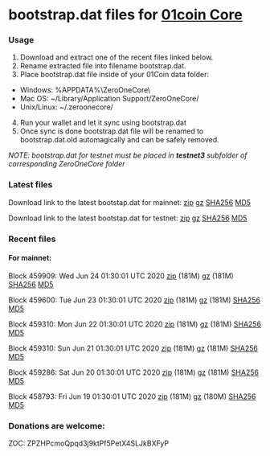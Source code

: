 # bootstrap.dat files for [01coin Core](https://01coin.io)

### Usage

1. Download and extract one of the recent files linked below.
2. Rename extracted file into filename bootstrap.dat.
3. Place bootstrap.dat file inside of your 01Coin data folder:
 - Windows: %APPDATA%\ZeroOneCore\
 - Mac OS: ~/Library/Application Support/ZeroOneCore/
 - Unix/Linux: ~/.zeroonecore/
4. Run your wallet and let it sync using bootstrap.dat
5. Once sync is done bootstrap.dat file will be renamed to bootstrap.dat.old automagically and can be safely removed.

_NOTE: bootstrap.dat for testnet must be placed in **testnet3** subfolder of corresponding ZeroOneCore folder_

### Latest files
Download link to the latest bootstap.dat for mainnet: [zip](https://files.01coin.io/mainnet/bootstrap.dat.zip) [gz](https://files.01coin.io/mainnet/bootstrap.dat.tar.gz) [SHA256](https://files.01coin.io/mainnet/sha256.txt) [MD5](https://files.01coin.io/mainnet/md5.txt)

Download link to the latest bootstap.dat for testnet: [zip](https://files.01coin.io/testnet/bootstrap.dat.zip) [gz](https://files.01coin.io/testnet/bootstrap.dat.tar.gz) [SHA256](https://files.01coin.io/testnet/sha256.txt) [MD5](https://files.01coin.io/testnet/md5.txt)

### Recent files

#### For mainnet:

Block 459909: Wed Jun 24 01:30:01 UTC 2020 [zip](https://files.01coin.io/mainnet/2020-06-24/bootstrap.dat.zip) (181M) [gz](https://files.01coin.io/mainnet/2020-06-24/bootstrap.dat.tar.gz) (181M) [SHA256](https://files.01coin.io/mainnet/2020-06-24/sha256.txt) [MD5](https://files.01coin.io/mainnet/2020-06-24/md5.txt)

Block 459600: Tue Jun 23 01:30:01 UTC 2020 [zip](https://files.01coin.io/mainnet/2020-06-23/bootstrap.dat.zip) (181M) [gz](https://files.01coin.io/mainnet/2020-06-23/bootstrap.dat.tar.gz) (181M) [SHA256](https://files.01coin.io/mainnet/2020-06-23/sha256.txt) [MD5](https://files.01coin.io/mainnet/2020-06-23/md5.txt)

Block 459310: Mon Jun 22 01:30:01 UTC 2020 [zip](https://files.01coin.io/mainnet/2020-06-22/bootstrap.dat.zip) (181M) [gz](https://files.01coin.io/mainnet/2020-06-22/bootstrap.dat.tar.gz) (181M) [SHA256](https://files.01coin.io/mainnet/2020-06-22/sha256.txt) [MD5](https://files.01coin.io/mainnet/2020-06-22/md5.txt)

Block 459310: Sun Jun 21 01:30:01 UTC 2020 [zip](https://files.01coin.io/mainnet/2020-06-21/bootstrap.dat.zip) (181M) [gz](https://files.01coin.io/mainnet/2020-06-21/bootstrap.dat.tar.gz) (181M) [SHA256](https://files.01coin.io/mainnet/2020-06-21/sha256.txt) [MD5](https://files.01coin.io/mainnet/2020-06-21/md5.txt)

Block 459286: Sat Jun 20 01:30:01 UTC 2020 [zip](https://files.01coin.io/mainnet/2020-06-20/bootstrap.dat.zip) (181M) [gz](https://files.01coin.io/mainnet/2020-06-20/bootstrap.dat.tar.gz) (181M) [SHA256](https://files.01coin.io/mainnet/2020-06-20/sha256.txt) [MD5](https://files.01coin.io/mainnet/2020-06-20/md5.txt)

Block 458793: Fri Jun 19 01:30:01 UTC 2020 [zip](https://files.01coin.io/mainnet/2020-06-19/bootstrap.dat.zip) (181M) [gz](https://files.01coin.io/mainnet/2020-06-19/bootstrap.dat.tar.gz) (180M) [SHA256](https://files.01coin.io/mainnet/2020-06-19/sha256.txt) [MD5](https://files.01coin.io/mainnet/2020-06-19/md5.txt)


### Donations are welcome:

ZOC: ZPZHPcmoQpqd3j9ktPf5PetX4SLJkBXFyP
